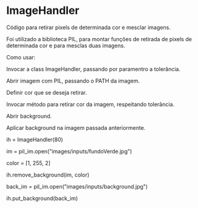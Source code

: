 # ImageHandler

Código para retirar pixels de determinada cor e mesclar imagens.

Foi utilizado a biblioteca PIL, para montar funções de retirada de pixels de determinada cor e para mesclas duas imagens.

Como usar:

Invocar a class ImageHandler, passando por paramentro a tolerância.

Abrir imagem com PIL, passando o PATH da imagem.

Definir cor que se deseja retirar.

Invocar método para retirar cor da imagem, respeitando tolerância.

Abrir background.

Aplicar background na imagem passada anteriormente.

ih = ImageHandler(80) 

im = pil_im.open("images/inputs/fundoVerde.jpg")

color = [1, 255, 2]

ih.remove_background(im, color)

back_im = pil_im.open("images/inputs/background.jpg")

ih.put_background(back_im)
